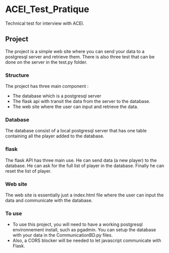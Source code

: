# ACEI_Test_Pratique
Technical test for interview with ACEI.

## Project
The project is a simple web site where you can send your data to a postgresql server and retrieve them. There is also three test that can be done on the server in the test.py folder.

### Structure
The project has three main component :
- The database which is a postgresql server
- The flask api with transit the data from the server to the database.
- The web site where the user can input and retrieve the data.

### Database
The database consist of a local postgresql server that has one table containing all the player added to the database.

### flask
The flask API has three main use. He can send data (a new player) to the database. He can ask for the full list of player in the database. Finally he can reset the list of player.

### Web site
The web site is essentially just a index.html file where the user can input the data and communicate with the database.

### To use
- To use this project, you will need to have a working postgresql environnement install, such as pgadmin. You can setup the database with your data in the CommunicationBD.py files.
- Also, a CORS blocker will be needed to let javascript communicate with Flask.


